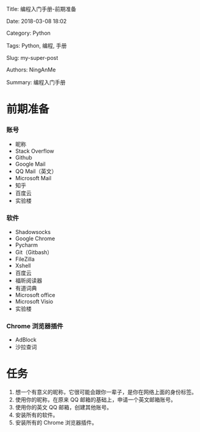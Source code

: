 Title: 编程入门手册-前期准备

Date: 2018-03-08 18:02

Category: Python

Tags: Python, 编程, 手册

Slug: my-super-post

Authors: NingAnMe

Summary: 编程入门手册

# 前期准备

### 账号
 - 昵称
 - Stack Overflow
 - Github
 - Google Mail
 - QQ Mail（英文）
 - Microsoft Mail
 - 知乎
 - 百度云
 - 实验楼

### 软件
 - Shadowsocks
 - Google Chrome
 - Pycharm
 - Git（Gitbash）
 - FileZilla
 - Xshell
 - 百度云
 - 福昕阅读器
 - 有道词典
 - Microsoft office
 - Microsoft Visio
 - 实验楼
 
### Chrome 浏览器插件
 - AdBlock
 - 沙拉查词

# 任务

1. 想一个有意义的昵称，它很可能会跟你一辈子，是你在网络上面的身份标签。
2. 使用你的昵称，在原来 QQ 邮箱的基础上，申请一个英文邮箱账号。
3. 使用你的英文 QQ 邮箱，创建其他账号。
4. 安装所有的软件。
5. 安装所有的 Chrome 浏览器插件。
